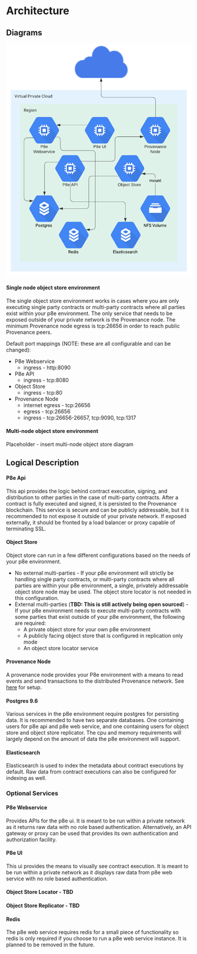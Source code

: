 # Architecture

## Diagrams

![Single node object store diagram](../../.gitbook/assets/single-node-object-store.png)

#### Single node object store environment

The single object store environment works in cases where you are only executing single party contracts or multi-party contracts where all parties exist within your p8e environment. The only service that needs to be exposed outside of your private network is the Provenance node. The minimum Provenance node egress is tcp:26656 in order to reach public Provenance peers.

Default port mappings \(NOTE: these are all configurable and can be changed\):

* P8e Webservice
  * ingress - http:8090
* P8e API
  * ingress - tcp:8080
* Object Store
  * ingress - tcp:80
* Provenance Node
  * internet egress - tcp:26656
  * egress - tcp:26656
  * ingress - tcp:26656-26657, tcp:9090, tcp:1317

#### Multi-node object store environment

Placeholder - insert multi-node object store diagram

## Logical Description

#### P8e Api

This api provides the logic behind contract execution, signing, and distribution to other parties in the case of multi-party contracts. After a contract is fully executed and signed, it is persisted to the Provenance blockchain. This service is secure and can be publicly addressable, but it is recommended to not expose it outside of your private network. If exposed externally, it should be fronted by a load balancer or proxy capable of terminating SSL.

#### Object Store

Object store can run in a few different configurations based on the needs of your p8e environment.

* No external multi-parties - If your p8e environment will strictly be handling single party contracts, or multi-party contracts where all parties are within your p8e environment, a single, privately addressable object store node may be used. The object store locator is not needed in this configuration.
* External multi-parties \(**TBD: This is still actively being open sourced**\) - If your p8e environment needs to execute multi-party contracts with some parties that exist outside of your p8e environment, the following are required:
  * A private object store for your own p8e environment
  * A publicly facing object store that is configured in replication only mode
  * An object store locator service

#### Provenance Node

A provenance node provides your P8e environment with a means to read events and send transactions to the distributed Provenance network. See [here](../../blockchain/running-a-node/running-a-node-1/) for setup.

#### Postgres 9.6

Various services in the p8e environment require postgres for persisting data. It is recommended to have two separate databases. One containing users for p8e api and p8e web service, and one containing users for object store and object store replicator. The cpu and memory requirements will largely depend on the amount of data the p8e environment will support.

#### Elasticsearch

Elasticsearch is used to index the metadata about contract executions by default. Raw data from contract executions can also be configured for indexing as well.

### Optional Services

#### P8e Webservice

Provides APIs for the p8e ui. It is meant to be run within a private network as it returns raw data with no role based authentication. Alternatively, an API gateway or proxy can be used that provides its own authentication and authorization facility.

#### P8e UI

This ui provides the means to visually see contract execution. It is meant to be run within a private network as it displays raw data from p8e web service with no role based authentication. 

#### Object Store Locator - TBD

#### Object Store Replicator - TBD

#### Redis

The p8e web service requires redis for a small piece of functionality so redis is only required if you choose to run a p8e web service instance. It is planned to be removed in the future.

